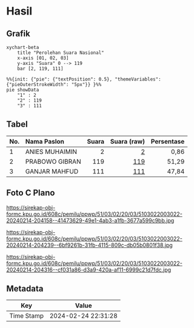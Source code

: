 # Hasil

## Grafik

```mermaid
xychart-beta
    title "Perolehan Suara Nasional"
    x-axis [01, 02, 03]
    y-axis "Suara" 0 --> 119
    bar [2, 119, 111]
```

```mermaid
%%{init: {"pie": {"textPosition": 0.5}, "themeVariables": {"pieOuterStrokeWidth": "5px"}} }%%
pie showData
    "1" : 2
    "2" : 119
    "3" : 111
```

## Tabel

| No. | Nama Paslon    | Suara | Suara (raw) | Persentase |
|:--- |:-------------- | -----:| -----------:| ----------:|
| 1   | ANIES MUHAIMIN | 2     | [2][p-1]    | 0,86       |
| 2   | PRABOWO GIBRAN | 119   | [119][p-2]  | 51,29      |
| 3   | GANJAR MAHFUD  | 111   | [111][p-3]  | 47,84      |


[p-1]: https://github.com/gigit-pemilu/pemilu-2024/blob/main/pilpres/hitung-suara/sub/51-bali/sub/03-badung/sub/02-mengwi/sub/2003-mengwitani/sub/022-tps/sub/paslon-1.txt
[p-2]: https://github.com/gigit-pemilu/pemilu-2024/blob/main/pilpres/hitung-suara/sub/51-bali/sub/03-badung/sub/02-mengwi/sub/2003-mengwitani/sub/022-tps/sub/paslon-2.txt
[p-3]: https://github.com/gigit-pemilu/pemilu-2024/blob/main/pilpres/hitung-suara/sub/51-bali/sub/03-badung/sub/02-mengwi/sub/2003-mengwitani/sub/022-tps/sub/paslon-3.txt

## Foto C Plano

https://sirekap-obj-formc.kpu.go.id/608c/pemilu/ppwp/51/03/02/20/03/5103022003022-20240214-204158--41473629-49e1-4ab3-a1fb-3677a599c9bb.jpg

https://sirekap-obj-formc.kpu.go.id/608c/pemilu/ppwp/51/03/02/20/03/5103022003022-20240214-204239--6bf9261b-31fb-4115-809c-db05b0801f38.jpg

https://sirekap-obj-formc.kpu.go.id/608c/pemilu/ppwp/51/03/02/20/03/5103022003022-20240214-204316--cf031a86-d3a9-420a-af11-6999c21d7fdc.jpg


## Metadata

| Key        | Value               |
| ---------- | ------------------- |
| Time Stamp | 2024-02-24 22:31:28 |



